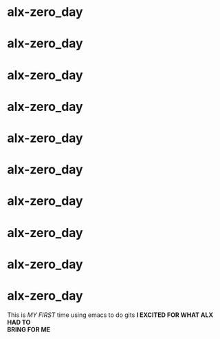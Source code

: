 # alx-zero_day
# alx-zero_day
# alx-zero_day
# alx-zero_day
# alx-zero_day
# alx-zero_day
# alx-zero_day
# alx-zero_day
# alx-zero_day
# alx-zero_day
This is *MY FIRST* time using emacs to do gits **I EXCITED FOR WHAT ALX HAD TO \
BRING FOR ME**